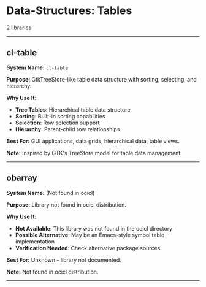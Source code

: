 # Data-Structures: Tables

2 libraries

---

## cl-table

**System Name:** `cl-table`

**Purpose:** GtkTreeStore-like table data structure with sorting, selecting, and hierarchy.

**Why Use It:**
- **Tree Tables**: Hierarchical table data structure
- **Sorting**: Built-in sorting capabilities
- **Selection**: Row selection support
- **Hierarchy**: Parent-child row relationships

**Best For:** GUI applications, data grids, hierarchical data, table views.

**Note:** Inspired by GTK's TreeStore model for table data management.

---


## obarray

**System Name:** (Not found in ocicl)

**Purpose:** Library not found in ocicl distribution.

**Why Use It:**
- **Not Available**: This library was not found in the ocicl directory
- **Possible Alternative**: May be an Emacs-style symbol table implementation
- **Verification Needed**: Check alternative package sources

**Best For:** Unknown - library not documented.

**Note:** Not found in ocicl distribution.

---


